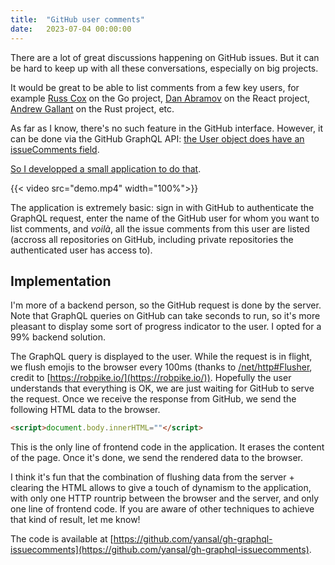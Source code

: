 ```yaml
---
title:  "GitHub user comments"
date:   2023-07-04 00:00:00
---
```

There are a lot of great discussions happening on GitHub issues. But it can be hard to keep up with all these conversations, especially on big projects.

It would be great to be able to list comments from a few key users, for example [Russ Cox](https://github.com/rsc) on the Go project, [Dan Abramov](https://github.com/gaearon) on the React project, [Andrew Gallant](https://github.com/BurntSushi) on the Rust project, etc.

As far as I know, there's no such feature in the GitHub interface. However, it can be done via the GitHub GraphQL API: [the User object does have an issueComments field](https://docs.github.com/en/graphql/reference/objects#user).

[So I developped a small application to do that](https://gh.yansal.com).

{{< video src="demo.mp4" width="100%">}}

The application is extremely basic: sign in with GitHub to authenticate the GraphQL request, enter the name of the GitHub user for whom you want to list comments, and _voilà_, all the issue comments from this user are listed (accross all repositories on GitHub, including private repositories the authenticated user has access to).

## Implementation 
I'm more of a backend person, so the GitHub request is done by the server. Note that GraphQL queries on GitHub can take seconds to run, so it's more pleasant to display some sort of progress indicator to the user. I opted for a 99% backend solution.

The GraphQL query is displayed to the user. While the request is in flight, we flush emojis to the browser every 100ms (thanks to [/net/http#Flusher](https://pkg.go.dev/net/http#Flusher), credit to [https://robpike.io/](https://robpike.io/)). Hopefully the user understands that everything is OK, we are just waiting for GitHub to serve the request. Once we receive the response from GitHub, we send the following HTML data to the browser.

```html
<script>document.body.innerHTML=""</script>
```

This is the only line of frontend code in the application. It erases the content of the page. Once it's done, we send the rendered data to the browser.

I think it's fun that the combination of flushing data from the server + clearing the HTML allows to give a touch of dynamism to the application, with only one HTTP rountrip between the browser and the server, and only one line of frontend code. If you are aware of other techniques to achieve that kind of result, let me know!

The code is available at [https://github.com/yansal/gh-graphql-issuecomments](https://github.com/yansal/gh-graphql-issuecomments).